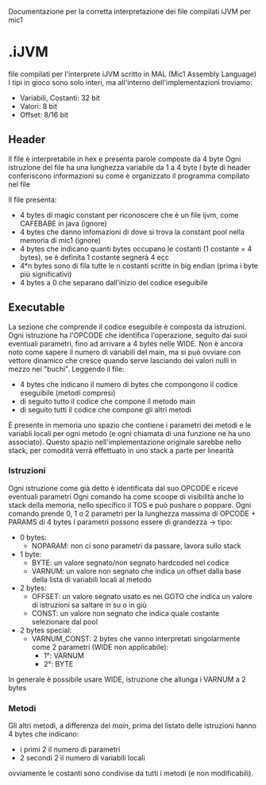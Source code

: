 Documentazione per la corretta interpretazione dei file compilati iJVM per mic1

# .iJVM
file compilati per l'interprete iJVM scritto in MAL (Mic1 Assembly Language)
I tipi in gioco sono solo interi, ma all'interno dell'implementazioni troviamo:
- Variabili, Costanti:  32 bit
- Valori:               8 bit
- Offset:               8/16 bit

## Header
Il file è interpretabile in hex e presenta parole composte da 4 byte
Ogni istruzione del file ha una lunghezza variabile da 1 a 4 byte
I byte di header conferiscono informazioni su come è organizzato il programma compilato nel file

Il file presenta:
- 4 bytes di magic constant per riconoscere che è un file ijvm, come CAFEBABE in java (ignore)
- 4 bytes che danno infomazioni di dove si trova la constant pool nella memoria di mic1 (ignore)
- 4 bytes che indicano quanti bytes occupano le costanti (1 costante = 4 bytes), se è definita 1 costante segnerà 4 ecc 
- 4*n bytes sono di fila tutte le n costanti scritte in big endian (prima i byte più significativi)
- 4 bytes a 0 che separano dall'inizio del codice eseguibile

## Executable
La sezione che comprende il codice eseguibile è composta da istruzioni.
Ogni istruzione ha l'OPCODE che identifica l'operazione, seguito dai suoi eventuali parametri, fino ad arrivare a 4 bytes nelle WIDE.
Non è ancora noto come sapere il numero di variabili del main, ma si può ovviare con vettore dinamico che cresce quando serve lasciando dei valori nulli in mezzo nei "buchi".
Leggendo il file:
- 4 bytes che indicano il numero di bytes che compongono il codice eseguibile (metodi compresi)
- di seguito tutto il codice che compone il metodo main
- di seguito tutti il codice che compone gli altri metodi

È presente in memoria uno spazio che contiene i parametri dei metodi e le variabli locali per ogni metodo (e ogni chiamata di una funzione ne ha uno associato).
Questo spazio nell'implementazione originale sarebbe nello stack, per comodità verrà effettuato in uno stack a parte per linearità

### Istruzioni
Ogni istruzione come già detto è identificata dal suo OPCODE e riceve eventuali parametri
Ogni comando ha come scoope di visibilità anche lo stack della memoria, nello specifico il TOS e può pushare o poppare.
Ogni comando prende 0, 1 o 2 parametri per la lunghezza massima di OPCODE + PARAMS di 4 bytes
I parametri possono essere di grandezza -> tipo:
- 0 bytes: 
  - NOPARAM: non ci sono parametri da passare, lavora sullo stack
- 1 byte:
  - BYTE: un valore segnato/non segnato hardcoded nel codice
  - VARNUM: un valore non segnato che indica un offset dalla base della lista di variabili locali al metodo
- 2 bytes:
  - OFFSET: un valore segnato usato es nei GOTO che indica un valore di istruzioni sa saltare in su o in giù
  - CONST: un valore non segnato che indica quale costante selezionare dal pool
- 2 bytes special:
  - VARNUM_CONST: 2 bytes che vanno interpretati singolarmente come 2 parametri (WIDE non applicabile):
    - 1°: VARNUM
    - 2°: BYTE

In generale è possibile usare WIDE, istruzione che allunga i VARNUM a 2 bytes

### Metodi
Gli altri metodi, a differenza del <i>main</i>, prima del listato delle istruzioni hanno 4 bytes che indicano:
- i primi 2 il numero di parametri
- 2 secondi 2 il numero di variabili locali

ovviamente le costanti sono condivise da tutti i metodi (e non modificabili).
